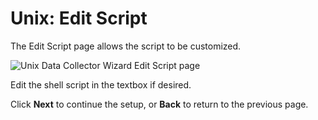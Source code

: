 # Unix: Edit Script

The Edit Script page allows the script to be customized.

![Unix Data Collector Wizard Edit Script page](/img/product_docs/accessanalyzer/accessanalyzer/enterpriseauditor/admin/datacollector/unix/editscript.png)

Edit the shell script in the textbox if desired.

Click __Next__ to continue the setup, or __Back__ to return to the previous page.
